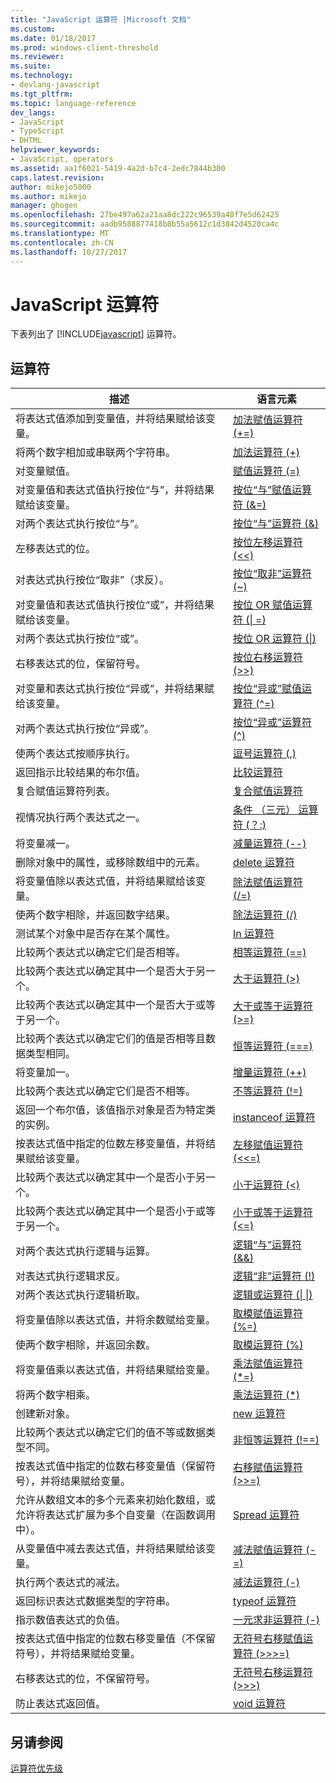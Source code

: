 ```yaml
---
title: "JavaScript 运算符 |Microsoft 文档"
ms.custom: 
ms.date: 01/18/2017
ms.prod: windows-client-threshold
ms.reviewer: 
ms.suite: 
ms.technology:
- devlang-javascript
ms.tgt_pltfrm: 
ms.topic: language-reference
dev_langs:
- JavaScript
- TypeScript
- DHTML
helpviewer_keywords:
- JavaScript, operators
ms.assetid: aa1f6021-5419-4a2d-b7c4-2edc7844b300
caps.latest.revision: 
author: mikejo5000
ms.author: mikejo
manager: ghogen
ms.openlocfilehash: 27be497a62a21aa8dc222c96539a48f7e5d62425
ms.sourcegitcommit: aadb9588877418b8b55a5612c1d3842d4520ca4c
ms.translationtype: MT
ms.contentlocale: zh-CN
ms.lasthandoff: 10/27/2017
---
```

# <a name="javascript-operators"></a>JavaScript 运算符
下表列出了 [!INCLUDE[javascript](../../javascript/includes/javascript-md.md)] 运算符。  
  
## <a name="operators"></a>运算符  
  
|描述|语言元素|  
|-----------------|----------------------|  
|将表达式值添加到变量值，并将结果赋给该变量。|[加法赋值运算符 (+=)](../../javascript/reference/addition-assignment-operator-decrement-equal-javascript.md)|  
|将两个数字相加或串联两个字符串。|[加法运算符 (+)](../../javascript/reference/addition-operator-decrement-javascript.md)|  
|对变量赋值。|[赋值运算符 (=)](../../javascript/reference/assignment-operator-decrement-equal-javascript.md)|  
|对变量值和表达式值执行按位“与”，并将结果赋给该变量。|[按位“与”赋值运算符 (&=)](../../javascript/reference/bitwise-and-assignment-operator-decrement-equal-javascript.md)|  
|对两个表达式执行按位“与”。|[按位“与”运算符 (&)](../../javascript/reference/bitwise-and-operator-decrement-javascript.md)|  
|左移表达式的位。|[按位左移运算符 (<\<)](../../javascript/reference/bitwise-left-shift-operator-decrement-javascript.md)|  
|对表达式执行按位“取非”（求反）。|[按位“取非”运算符 (~)](../../javascript/reference/bitwise-not-operator-decrement-tilde-javascript.md)|  
|对变量值和表达式值执行按位“或”，并将结果赋给该变量。|[按位 OR 赋值运算符 (&#124; =)](../../javascript/reference/bitwise-or-assignment-operator-decrement-equal-javascript.md)|  
|对两个表达式执行按位“或”。|[按位 OR 运算符 (&#124;)](../../javascript/reference/bitwise-or-operator-decrement-javascript.md)|  
|右移表达式的位，保留符号。|[按位右移运算符 (>>)](../../javascript/reference/bitwise-right-shift-operator-decrement-javascript.md)|  
|对变量和表达式执行按位“异或”，并将结果赋给该变量。|[按位“异或”赋值运算符 (^=)](../../javascript/reference/bitwise-xor-assignment-operator-decrement-hat-equal-javascript.md)|  
|对两个表达式执行按位“异或”。|[按位“异或”运算符 (^)](../../javascript/reference/bitwise-xor-operator-decrement-hat-javascript.md)|  
|使两个表达式按顺序执行。|[逗号运算符 (,)](../../javascript/reference/comma-operator-decrement-javascript.md)|  
|返回指示比较结果的布尔值。|[比较运算符](../../javascript/reference/comparison-operators-javascript.md)|  
|复合赋值运算符列表。|[复合赋值运算符](../../javascript/reference/compound-assignment-operators-javascript.md)|  
|视情况执行两个表达式之一。|[条件 （三元） 运算符 (？:)](../../javascript/reference/conditional-ternary-operator-decrement-javascript.md)|  
|将变量减一。|[减量运算符 (--)](../../javascript/reference/increment-and-decrement-operators-javascript.md)|  
|删除对象中的属性，或移除数组中的元素。|[delete 运算符](../../javascript/reference/delete-operator-decrementjavascript.md)|  
|将变量值除以表达式值，并将结果赋给该变量。|[除法赋值运算符 (/=)](../../javascript/reference/division-assignment-operator-decrement-equal-javascript.md)|  
|使两个数字相除，并返回数字结果。|[除法运算符 (/)](../../javascript/reference/division-operator-decrement-javascript.md)|  
|测试某个对象中是否存在某个属性。|[In 运算符](../../javascript/reference/in-operator-decrementjavascript.md)|  
|比较两个表达式以确定它们是否相等。|[相等运算符 (==)](../../javascript/reference/comparison-operators-javascript.md)|  
|比较两个表达式以确定其中一个是否大于另一个。|[大于运算符 (>)](../../javascript/reference/comparison-operators-javascript.md)|  
|比较两个表达式以确定其中一个是否大于或等于另一个。|[大于或等于运算符 (>=)](../../javascript/reference/comparison-operators-javascript.md)|  
|比较两个表达式以确定它们的值是否相等且数据类型相同。|[恒等运算符 (===)](../../javascript/reference/comparison-operators-javascript.md)|  
|将变量加一。|[增量运算符 (++)](../../javascript/reference/increment-and-decrement-operators-javascript.md)|  
|比较两个表达式以确定它们是否不相等。|[不等运算符 (!=)](../../javascript/reference/comparison-operators-javascript.md)|  
|返回一个布尔值，该值指示对象是否为特定类的实例。|[instanceof 运算符](../../javascript/reference/instanceof-operator-decrementjavascript.md)|  
|按表达式值中指定的位数左移变量值，并将结果赋给该变量。|[左移赋值运算符 (<<=)](../../javascript/reference/left-shift-assignment-operator-decrement-equal-javascript.md)|  
|比较两个表达式以确定其中一个是否小于另一个。|[小于运算符 (<)](../../javascript/reference/comparison-operators-javascript.md)|  
|比较两个表达式以确定其中一个是否小于或等于另一个。|[小于或等于运算符 (\<=)](../../javascript/reference/comparison-operators-javascript.md)|  
|对两个表达式执行逻辑与运算。|[逻辑“与”运算符 (&&)](../../javascript/reference/logical-and-operator-decrement-javascript.md)|  
|对表达式执行逻辑求反。|[逻辑“非”运算符 (!)](../../javascript/reference/logical-not-operator-decrement-exclpt-javascript.md)|  
|对两个表达式执行逻辑析取。|[逻辑或运算符 (&#124; &#124;)](../../javascript/reference/logical-or-operator-decrement-javascript.md)|  
|将变量值除以表达式值，并将余数赋给变量。|[取模赋值运算符 (%=)](../../javascript/reference/modulus-assignment-operator-decrement-javascript.md)|  
|使两个数字相除，并返回余数。|[取模运算符 (%)](../../javascript/reference/modulus-operator-decrementjavascript.md)|  
|将变量值乘以表达式值，并将结果赋给变量。|[乘法赋值运算符 (*=)](../../javascript/reference/multiplication-assignment-operator-decrement-equal-javascript.md)|  
|将两个数字相乘。|[乘法运算符 (*)](../../javascript/reference/multiplication-operator-decrement-javascript.md)|  
|创建新对象。|[new 运算符](../../javascript/reference/new-operator-decrementjavascript.md)|  
|比较两个表达式以确定它们的值不等或数据类型不同。|[非恒等运算符 (!==)](../../javascript/reference/comparison-operators-javascript.md)|  
|按表达式值中指定的位数右移变量值（保留符号），并将结果赋给变量。|[右移赋值运算符 (>>=)](../../javascript/reference/right-shift-assignment-operator-decrement-equal-javascript.md)|  
|允许从数组文本的多个元素来初始化数组，或允许将表达式扩展为多个自变量（在函数调用中）。|[Spread 运算符](../../javascript/reference/spread-operator-decrement-dot-dot-dot-javascript.md)|  
|从变量值中减去表达式值，并将结果赋给该变量。|[减法赋值运算符 (-=)](../../javascript/reference/subtraction-assignment-operator-decrement-equal-javascript.md)|  
|执行两个表达式的减法。|[减法运算符 (-)](../../javascript/reference/subtraction-operator-decrement-javascript.md)|  
|返回标识表达式数据类型的字符串。|[typeof 运算符](../../javascript/reference/typeof-operator-decrementjavascript.md)|  
|指示数值表达式的负值。|[一元求非运算符 (-)](../../javascript/reference/subtraction-operator-decrement-javascript.md)|  
|按表达式值中指定的位数右移变量值（不保留符号），并将结果赋给变量。|[无符号右移赋值运算符 (>>>=)](../../javascript/reference/unsigned-right-shift-assignment-operator-decrement-equal-javascript.md)|  
|右移表达式的位，不保留符号。|[无符号右移运算符 (>>>)](../../javascript/reference/unsigned-right-shift-operator-decrement-javascript.md)|  
|防止表达式返回值。|[void 运算符](../../javascript/reference/void-operator-decrementjavascript.md)|  
  
## <a name="see-also"></a>另请参阅  
 [运算符优先级](../../javascript/operator-subtractprecedence-javascript.md)
